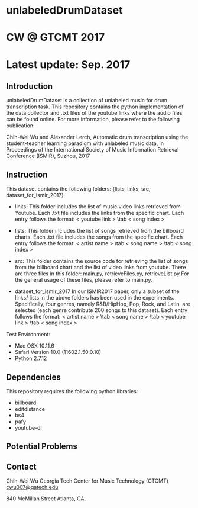 # unlabeledDrumDataset
# CW @ GTCMT 2017
# Latest update: Sep. 2017

## Introduction 

unlabeledDrumDataset is a collection of unlabeled music for drum transcription task. This repository contains the python implementation of the data collector and .txt files of the youtube links where the audio files can be found online. For more information, please refer to the following publication:

Chih-Wei Wu and Alexander Lerch, Automatic drum transcription using the student-teacher learning paradigm with unlabeled music data, in Proceedings of the International Society of Music Information Retrieval Conference (ISMIR), Suzhou, 2017


## Instruction 

This dataset contains the following folders: {lists, links, src, dataset_for_ismir_2017}
* links:
This folder includes the list of music video links retrieved from Youtube. Each .txt file includes the links from the specific chart. 
Each entry follows the format: 
< youtube link > \tab < song index >

* lists: 
This folder includes the list of songs retrieved from the billboard charts. Each .txt file includes the songs from the specific chart. 
Each entry follows the format: 
< artist name > \tab < song name > \tab < song index >

* src: 
This folder contains the source code for retrieving the list of songs from the billboard chart and the list of video links from youtube. 
There are three files in this folder: main.py, retrieveFiles.py, retrieveList.py
For the general usage of these files, please refer to main.py. 

* dataset_for_ismir_2017
In our ISMIR2017 paper, only a subset of the links/ lists in the above folders has been used in the experiments. Specifically, four genres, namely R&B/HipHop, Pop, Rock, and Latin, are selected (each genre contribute 200 songs to this dataset).
Each entry follows the format:
< artist name > \tab < song name > \tab < youtube link > \tab < song index >




Test Environment:
- Mac OSX 10.11.6
- Safari Version 10.0 (11602.1.50.0.10)
- Python 2.7.12


## Dependencies

This repository requires the following python libraries:

- billboard
- editdistance
- bs4
- pafy
- youtube-dl

## Potential Problems



## Contact

Chih-Wei Wu
Georgia Tech Center for Music Technology (GTCMT)
cwu307@gatech.edu

840 McMillan Street
Atlanta, GA, 


